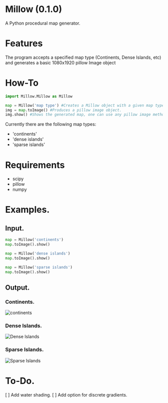 # Millow (0.1.0)
A Python procedural map generator. 

# Features
The program accepts a specified map type (Continents, Dense Islands, etc) and generates a basic 1080x1920 pillow Image object

# How-To
```python
import Millow.Millow as Millow

map = Millow('map type') #Creates a Millow object with a given map type.
img = map.toImage() #Produces a pillow image object.
img.show() #Shows the generated map, one can use any pillow image methods on img. 
```

Currently there are the following map types:
- 'continents'
- 'dense islands'
- 'sparse islands'

# Requirements 

- scipy
- pillow
- numpy

# Examples.

## Input.
```python
map = Millow('continents')
map.toImage().show()

map = Millow('dense islands')
map.toImage().show()

map = Millow('sparse islands')
map.toImage().show()
```
## Output.

### Continents.
![continents](https://github.com/Jackbytes/Millow-Map/blob/main/img/continents.png "Continents")

### Dense Islands.
![Dense Islands](https://github.com/Jackbytes/Millow-Map/blob/main/img/denseislands.png "Dense Islands")

### Sparse Islands.
![Sparse Islands](https://github.com/Jackbytes/Millow-Map/blob/main/img/sparseislands.png "Sparse Islands")

# To-Do.

[ ] Add water shading.
[ ] Add option for discrete gradients.
